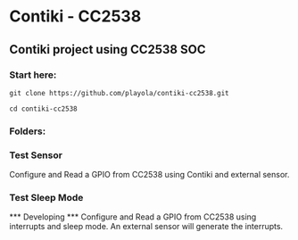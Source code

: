 # Contiki - CC2538

## Contiki project using CC2538 SOC

### Start here:
```
git clone https://github.com/playola/contiki-cc2538.git

cd contiki-cc2538
```

### Folders:

### Test Sensor
Configure and Read a GPIO from CC2538 using Contiki and external sensor.

### Test Sleep Mode
*** Developing *** Configure and Read a GPIO from CC2538 using interrupts and sleep mode.
An external sensor will generate the interrupts.
